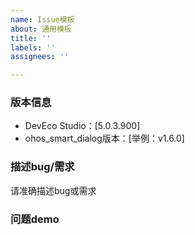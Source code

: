 ```yaml
---
name: Issue模板
about: 通用模板
title: ''
labels: ''
assignees: ''

---
```


### 版本信息
- DevEco Studio：[5.0.3.900]
- ohos_smart_dialog版本：[举例：v1.6.0]

### 描述bug/需求
请准确描述bug或需求

### 问题demo
<!-- 
如果无法提供可复现问题的最简demo，本人将拒绝解决你的issue
无法提供复现demo的issue, 会被打上no demo标签, 然后直接关闭
-->
